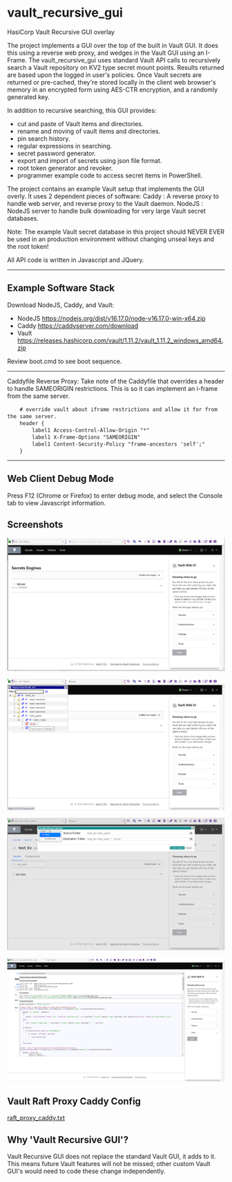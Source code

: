 # vault_recursive_gui
HasiCorp Vault Recursive GUI overlay

The project implements a GUI over the top of the built in Vault GUI.
It does this using a reverse web proxy, and wedges in the Vault GUI using an I-Frame.
The vault_recursive_gui uses standard Vault API calls to recursively search a Vault 
repository on KV2 type secret mount points. Results returned are based upon the logged in user's policies.
Once Vault secrets are returned or pre-cached, they're stored locally in the client
web browser's memory in an encrypted form using AES-CTR encryption, and a randomly generated key.

In addition to recursive searching, this GUI provides:
   - cut and paste of Vault items and directories.
   - rename and moving of vault items and directories.
   - pin search history.
   - regular expressions in searching.
   - secret password generator.
   - export and import of secrets using json file format.
   - root token generator and revoker.
   - programmer example code to access secret items in PowerShell.
   
The project contains an example Vault setup that implements the GUI overly.
It uses 2 dependent pieces of software: 
   Caddy  : A reverse proxy to handle web server, and reverse proxy to the Vault daemon.
   NodeJS : NodeJS server to handle bulk downloading for very large Vault secret databases. 
   
Note: The example Vault secret database in this project should NEVER EVER be used in an production environment without changing unseal keys and the root token!

All API code is written in Javascript and JQuery.

-------------------------------------------------------------------------------------------

Example Software Stack
----------------------

Download NodeJS, Caddy, and Vault:
- NodeJS    https://nodejs.org/dist/v16.17.0/node-v16.17.0-win-x64.zip
- Caddy     https://caddyserver.com/download
- Vault     https://releases.hashicorp.com/vault/1.11.2/vault_1.11.2_windows_amd64.zip
       
Review boot.cmd to see boot sequence.

-------------------------------------------------------------------------------------------

Caddyfile Reverse Proxy:
    Take note of the Caddyfile that overrides a header to handle SAMEORIGIN restrictions.
    This is so it can implement an i-frame from the same server.
    
```caddy    
    # override vault about iframe restrictions and allow it for from the same server.
    header {
        label1 Access-Control-Allow-Origin "*"
        label1 X-Frame-Options "SAMEORIGIN"
        label1 Content-Security-Policy "frame-ancestors 'self';"
    }
```
-------------------------------------------------------------------------------------------
       
## Web Client Debug Mode
Press F12 (Chrome or Firefox) to enter debug mode, and select the Console tab to view Javascript information.

## Screenshots

![](screenshots/logged_in.png)

![](screenshots/search.png)

![](screenshots/clone.png)

![](screenshots/example_code.png)


## Vault Raft Proxy Caddy Config
[raft_proxy_caddy.txt](src/raft_config/raft_proxy_caddy.txt)

## Why 'Vault Recursive GUI'?
Vault Recursive GUI does not replace the standard Vault GUI, it adds to it. 
This means future Vault features will not be missed; other custom Vault GUI's would need to code these change independently.

<meta name="google-site-verification" content="o_9JpcgELfVVpOiwBVZyXmSOi1Kevn0vHvYF2oR0qys" />
